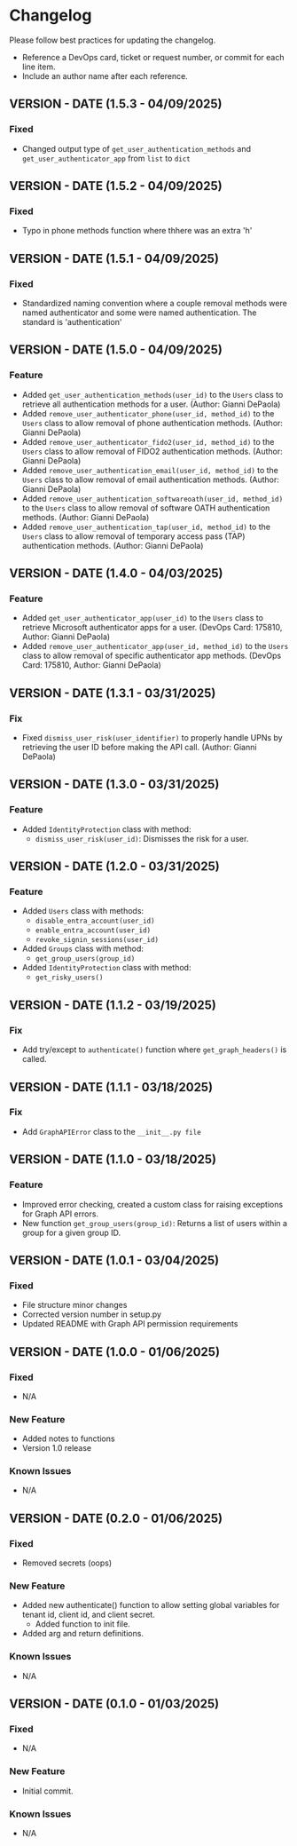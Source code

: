 # Changelog
Please follow best practices for updating the changelog.
- Reference a DevOps card, ticket or request number, or commit for each line item.
- Include an author name after each reference.

## VERSION - DATE (1.5.3 - 04/09/2025)

### Fixed
- Changed output type of `get_user_authentication_methods` and `get_user_authenticator_app` from `list` to `dict`

## VERSION - DATE (1.5.2 - 04/09/2025)

### Fixed
- Typo in phone methods function where thhere was an extra 'h'

## VERSION - DATE (1.5.1 - 04/09/2025)

### Fixed
- Standardized naming convention where a couple removal methods were named authenticator and some were named authentication. The standard is 'authentication'

## VERSION - DATE (1.5.0 - 04/09/2025)

### Feature
- Added `get_user_authentication_methods(user_id)` to the `Users` class to retrieve all authentication methods for a user. (Author: Gianni DePaola)
- Added `remove_user_authenticator_phone(user_id, method_id)` to the `Users` class to allow removal of phone authentication methods. (Author: Gianni DePaola)
- Added `remove_user_authenticator_fido2(user_id, method_id)` to the `Users` class to allow removal of FIDO2 authentication methods. (Author: Gianni DePaola)
- Added `remove_user_authentication_email(user_id, method_id)` to the `Users` class to allow removal of email authentication methods. (Author: Gianni DePaola)
- Added `remove_user_authentication_softwareoath(user_id, method_id)` to the `Users` class to allow removal of software OATH authentication methods. (Author: Gianni DePaola)
- Added `remove_user_authentication_tap(user_id, method_id)` to the `Users` class to allow removal of temporary access pass (TAP) authentication methods. (Author: Gianni DePaola)

## VERSION - DATE (1.4.0 - 04/03/2025)

### Feature
- Added `get_user_authenticator_app(user_id)` to the `Users` class to retrieve Microsoft authenticator apps for a user. (DevOps Card: 175810, Author: Gianni DePaola)
- Added `remove_user_authenticator_app(user_id, method_id)` to the `Users` class to allow removal of specific authenticator app methods. (DevOps Card: 175810, Author: Gianni DePaola)

## VERSION - DATE (1.3.1 - 03/31/2025)

### Fix
- Fixed `dismiss_user_risk(user_identifier)` to properly handle UPNs by retrieving the user ID before making the API call. (Author: Gianni DePaola)

## VERSION - DATE (1.3.0 - 03/31/2025)

### Feature
- Added `IdentityProtection` class with method:
  - `dismiss_user_risk(user_id)`: Dismisses the risk for a user.

## VERSION - DATE (1.2.0 - 03/31/2025)

### Feature
- Added `Users` class with methods:
  - `disable_entra_account(user_id)`
  - `enable_entra_account(user_id)`
  - `revoke_signin_sessions(user_id)`
- Added `Groups` class with method:
  - `get_group_users(group_id)`
- Added `IdentityProtection` class with method:
  - `get_risky_users()`

## VERSION - DATE (1.1.2 - 03/19/2025)

### Fix
- Add try/except to ```authenticate()``` function where ```get_graph_headers()``` is called.

## VERSION - DATE (1.1.1 - 03/18/2025)

### Fix
- Add ```GraphAPIError``` class to the ```__init__.py file```

## VERSION - DATE (1.1.0 - 03/18/2025)

### Feature
- Improved error checking, created a custom class for raising exceptions for Graph API errors.
- New function ```get_group_users(group_id)```: Returns a list of users within a group for a given group ID.

## VERSION - DATE (1.0.1 - 03/04/2025)

### Fixed
- File structure minor changes
- Corrected version number in setup.py
- Updated README with Graph API permission requirements

## VERSION - DATE (1.0.0 - 01/06/2025)

### Fixed
- N/A

### New Feature
- Added notes to functions
- Version 1.0 release

### Known Issues
- N/A

## VERSION - DATE (0.2.0 - 01/06/2025)

### Fixed
- Removed secrets (oops)

### New Feature
- Added new authenticate() function to allow setting global variables for tenant id, client id, and client secret.
    - Added function to init file.
- Added arg and return definitions.

### Known Issues
- N/A

## VERSION - DATE (0.1.0 - 01/03/2025)

### Fixed
- N/A

### New Feature
- Initial commit.

### Known Issues
- N/A